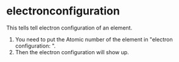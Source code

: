 # electronconfiguration
This tells tell electron configuration of an element.

1. You need to put the Atomic number of the element in "electron configuration: ".
2. Then the electron configuration will show up.

